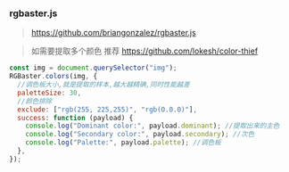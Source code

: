 ### rgbaster.js

> https://github.com/briangonzalez/rgbaster.js

> 如需要提取多个颜色 推荐 https://github.com/lokesh/color-thief

```javascript
const img = document.querySelector("img");
RGBaster.colors(img, {
  //调色板大小,就是提取的样本,越大越精确,同时性能越差
  paletteSize: 30,
  //颜色排除
  exclude: ["rgb(255, 225,255)", "rgb(O.0.0)"],
  success: function (payload) {
    console.log("Dominant color:", payload.dominant); //提取出来的主色
    console.log("Secondary color:", payload.secondary); //次色
    console.log("Palette:", payload.palette); //调色板
  },
});
```

###
